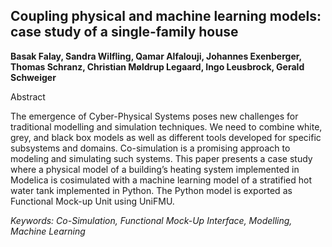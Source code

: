 ## Coupling physical and machine learning models: case study of a single-family house

**Basak Falay, Sandra Wilfling, Qamar Alfalouji, Johannes Exenberger, Thomas Schranz,
Christian Møldrup Legaard, Ingo Leusbrock, Gerald Schweiger**

Abstract

The emergence of Cyber-Physical Systems poses new
challenges for traditional modelling and simulation techniques.
We need to combine white, grey, and black box
models as well as different tools developed for specific
subsystems and domains. Co-simulation is a promising
approach to modeling and simulating such systems. This
paper presents a case study where a physical model of a
building’s heating system implemented in Modelica is cosimulated
with a machine learning model of a stratified
hot water tank implemented in Python. The Python model
is exported as Functional Mock-up Unit using UniFMU.

*Keywords: Co-Simulation, Functional Mock-Up Interface, Modelling, Machine Learning*
